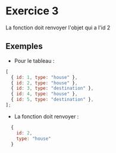 # Exercice 3

La fonction doit renvoyer l'objet qui a l'id 2

## Exemples

- Pour le tableau :

```javascript
[
  { id: 1, type: "house" },
  { id: 2, type: "house" },
  { id: 3, type: "destination" },
  { id: 4, type: "house" },
  { id: 5, type: "destination" },
];
```

- La fonction doit renvoyer :

```javascript
  {
    id: 2,
    type: "house"
  }
```
